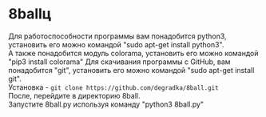 # 8ballц
Для работоспособности программы вам понадобится python3, установить его можно командой "sudo apt-get install python3".<br>
А также понадобится модуль colorama, установить его можно командой "pip3 install colorama"
Для скачивания программы с GitHub, вам понадобится "git", установить его можно командой "sudo apt-get install git".<br>
Установка - ```git clone https://github.com/degradka/8ball.git```<br>
После, перейдите в директорию 8ball.<br>
Запустите 8ball.py используя команду "python3 8ball.py"<br>
